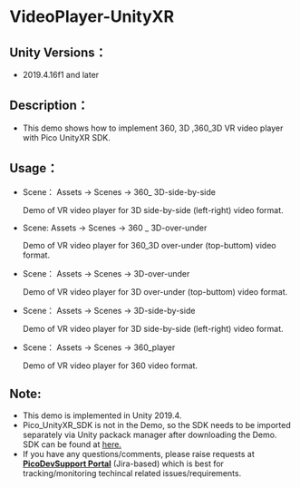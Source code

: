 # VideoPlayer-UnityXR

## Unity Versions：

   - 2019.4.16f1 and later

## Description：

   - This demo shows how to implement 360, 3D ,360_3D VR video player with Pico UnityXR SDK.

## Usage：
   - Scene： Assets -> Scenes -> 360_ 3D-side-by-side

      Demo of VR video player for 3D side-by-side (left-right) video format.

   - Scene: Assets -> Scenes -> 360 _ 3D-over-under

      Demo of VR video player for 360_3D over-under (top-buttom) video format.

   - Scene： Assets -> Scenes -> 3D-over-under 

      Demo of VR video player for 3D over-under (top-buttom) video format.
 
   - Scene： Assets -> Scenes -> 3D-side-by-side

      Demo of VR video player for 3D side-by-side (left-right) video format.
 
   - Scene： Assets -> Scenes -> 360_player 

     Demo of VR video player for 360 video format.
## Note:
- This demo is implemented in Unity 2019.4.
- Pico_UnityXR_SDK is not in the Demo, so the SDK needs to be imported separately via Unity packack manager after downloading the Demo. SDK can be found at [here.](https://developer.pico-interactive.com/sdk/index?id=8)
- If you have any questions/comments, please raise requests at [**PicoDevSupport Portal**](https://picodevsupport.atlassian.net/servicedesk/customer/user/login?destination=portals) (Jira-based) which is best for tracking/monitoring techincal related issues/requirements. 
